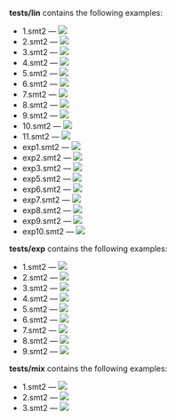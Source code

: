 **tests/lin** contains the following examples:  
* 1.smt2 — <img src="https://render.githubusercontent.com/render/math?math=\exists x:x\leq y">  
* 2.smt2 — <img src="https://render.githubusercontent.com/render/math?math=\exists x:3\cdot y\leq x\wedge x\leq 7\cdot y">  
* 3.smt2 — <img src="https://render.githubusercontent.com/render/math?math=\exists x:y\leq x\wedge 2\leq x\wedge z\leq x">   
* 4.smt2 — <img src="https://render.githubusercontent.com/render/math?math=\exists x:x\leq 2\wedge 3\leq x">  
* 5.smt2 — <img src="https://render.githubusercontent.com/render/math?math=\exists x:3\cdot y\leq x\wedge x\leq 12\cdot y">  
* 6.smt2 — <img src="https://render.githubusercontent.com/render/math?math=\exists x:x\leq 3\cdot y\wedge z\leq x\wedge x\leq t">  
* 7.smt2 — <img src="https://render.githubusercontent.com/render/math?math=\exists x:x\leq y %2B z">  
* 8.smt2 — <img src="https://render.githubusercontent.com/render/math?math=\exists x:x\leq 5\cdot y %2B 8">  
* 9.smt2 — <img src="https://render.githubusercontent.com/render/math?math=\exists x:x\leq 2\cdot y %2B z\wedge 10\cdot y\leq x">  
* 10.smt2 — <img src="https://render.githubusercontent.com/render/math?math=\exists x:x\leq 5\cdot y %2B 7\wedge 8\cdot (y %2B z)\leq x">  
* 11.smt2 — <img src="https://render.githubusercontent.com/render/math?math=\exists x:x\leq y %2B ((9 %2B 2) %2B z)">  
* exp1.smt2 — <img src="https://render.githubusercontent.com/render/math?math=\exists x:x\leq (1<<y)">  
* exp2.smt2 — <img src="https://render.githubusercontent.com/render/math?math=\exists x:3\cdot (1<<y)\leq x\wedge x\leq 7\cdot (1<<y)">  
* exp3.smt2 — <img src="https://render.githubusercontent.com/render/math?math=\exists x:(1<<y)\leq x\wedge 2\leq x\wedge z\leq x">   
* exp5.smt2 — <img src="https://render.githubusercontent.com/render/math?math=\exists x:3\cdot (1<<y)\leq x\wedge x\leq 12\cdot y">  
* exp6.smt2 — <img src="https://render.githubusercontent.com/render/math?math=\exists x:x\leq 3\cdot (1<<y)\wedge (1<<z)\leq x\wedge x\leq t">  
* exp7.smt2 — <img src="https://render.githubusercontent.com/render/math?math=\exists x:x\leq (1<<y) %2B z">  
* exp8.smt2 — <img src="https://render.githubusercontent.com/render/math?math=\exists x:x\leq (1<<y) %2B 5\cdot y %2B 8">  
* exp9.smt2 — <img src="https://render.githubusercontent.com/render/math?math=\exists x:x\leq 2\cdot (1<<y) %2B (1<<z)\wedge 10\cdot (1<<y)\leq x">  
* exp10.smt2 — <img src="https://render.githubusercontent.com/render/math?math=\exists x:x\leq 5\cdot (1<<y) %2B 7\wedge 8\cdot ((1<<y) %2B z)\leq x">  

**tests/exp** contains the following examples:  
* 1.smt2 — <img src="https://render.githubusercontent.com/render/math?math=\exists x:(1<<x)\leq y">  
* 2.smt2 — <img src="https://render.githubusercontent.com/render/math?math=\exists x:(1<<x)\leq 11\cdot y %2B 4">  
* 3.smt2 — <img src="https://render.githubusercontent.com/render/math?math=\exists x:(1<<x)\leq 5\cdot (1<<y) %2B 7">  
* 4.smt2 — <img src="https://render.githubusercontent.com/render/math?math=\exists x:(1<<x)\leq (1<<y) %2B 11\cdot y %2B 4">  
* 5.smt2 — <img src="https://render.githubusercontent.com/render/math?math=\exists x:(1<<x)\leq y %2B 3\cdot z %2B 8">  
* 6.smt2 — <img src="https://render.githubusercontent.com/render/math?math=\exists x:(1<<x)\leq 7\cdot y\wedge (1<<x)\leq z\wedge (1<<x)\leq (1<<t)">  
* 7.smt2 — <img src="https://render.githubusercontent.com/render/math?math=\exists x:(1<<x) %2B 2\leq y %2B 14">  
* 8.smt2 — <img src="https://render.githubusercontent.com/render/math?math=\exists x:11\cdot (1<<x)\leq y %2B 12">  
* 9.smt2 — <img src="https://render.githubusercontent.com/render/math?math=\exists x:(1<<x) %2B x\leq (1<<y) %2B y %2B 1">  

**tests/mix** contains the following examples:  
* 1.smt2 — <img src="https://render.githubusercontent.com/render/math?math=\exists x:(1<<x)\leq z \vee x\leq y">  
* 2.smt2 — <img src="https://render.githubusercontent.com/render/math?math=\exists x:(1<<x)\leq y \vee (3\cdot (1<<y)\leq x\wedge x\leq 12\cdot y)">  
* 3.smt2 — <img src="https://render.githubusercontent.com/render/math?math=\exists x:((1<<x)\leq y %2B 3\cdot z %2B 8) \vee ((1<<x)\leq (1<<y) %2B 11\cdot y %2B 4) \vee (3\cdot (1<<y)\leq x\wedge x\leq 12\cdot y)">  

